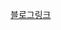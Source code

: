 [블로그링크](https://herbi1411.tistory.com/entry/BOJ-%EB%82%98%EB%8A%94%EC%95%BC-%ED%8F%AC%EC%BC%93%EB%AA%AC-%EB%A7%88%EC%8A%A4%ED%84%B0-%EC%9D%B4%EB%8B%A4%EC%86%9C1620-PYTHON)
